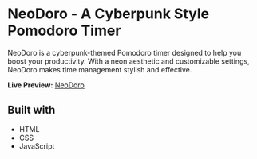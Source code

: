 # NeoDoro - A Cyberpunk Style Pomodoro Timer

NeoDoro is a cyberpunk-themed Pomodoro timer designed to help you boost your productivity. With a neon aesthetic and customizable settings, NeoDoro makes time management stylish and effective.

**Live Preview:** [NeoDoro](https://omitnomis.github.io/neodoro/)

## Built with

- HTML
- CSS
- JavaScript
